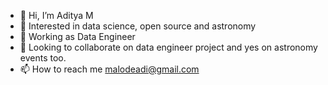- 👋 Hi, I’m Aditya M
- 👀 Interested in data science, open source and astronomy
- 🌱 Working as Data Engineer
- 💞️ Looking to collaborate on data engineer project and yes on astronomy events too.
- 📫 How to reach me malodeadi@gmail.com 

<!---
malodeadi/malodeadi is a ✨ special ✨ repository because its `README.md` (this file) appears on your GitHub profile.
You can click the Preview link to take a look at your changes.
--->
